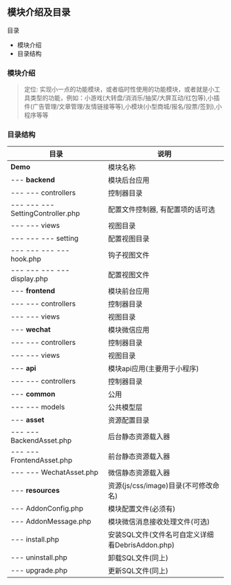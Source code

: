 ## 模块介绍及目录

目录

- 模块介绍
- 目录结构

### 模块介绍

> 定位: 实现小一点的功能模块，或者临时性使用的功能模块，或者就是小工具类型的功能，例如：小游戏(大转盘/消消乐/抽奖/大屏互动/红包等),小插件(广告管理/文章管理/友情链接等等),小模块(小型商城/报名/投票/签到),小程序等等  

### 目录结构

目录 | 说明
---|---
**Demo** | 模块名称
--- **backend** | 模块后台应用
--- --- controllers | 控制器目录
--- --- --- SettingController.php | 配置文件控制器, 有配置项的话可选
--- --- views | 视图目录
--- --- --- setting | 配置视图目录
--- --- --- --- hook.php | 钩子视图文件
--- --- --- --- display.php | 配置视图文件
--- **frontend** | 模块前台应用
--- --- controllers | 控制器目录
--- --- views | 视图目录
--- **wechat** | 模块微信应用
--- --- controllers | 控制器目录
--- --- views | 视图目录
--- **api** | 模块api应用(主要用于小程序)
--- --- controllers | 控制器目录
--- **common** | 公用
--- --- models | 公共模型层
--- **asset** | 资源配置目录
--- ---  BackendAsset.php | 后台静态资源载入器
--- ---  FrontendAsset.php | 前台静态资源载入器
--- ---  WechatAsset.php | 微信静态资源载入器
--- **resources** | 资源(js/css/image)目录(不可修改命名)
--- AddonConfig.php | 模块配置文件(必须有)
--- AddonMessage.php | 模块微信消息接收处理文件(可选)
--- install.php | 安装SQL文件(文件名可自定义详细看DebrisAddon.php)
--- uninstall.php | 卸载SQL文件(同上)
--- upgrade.php | 更新SQL文件(同上)